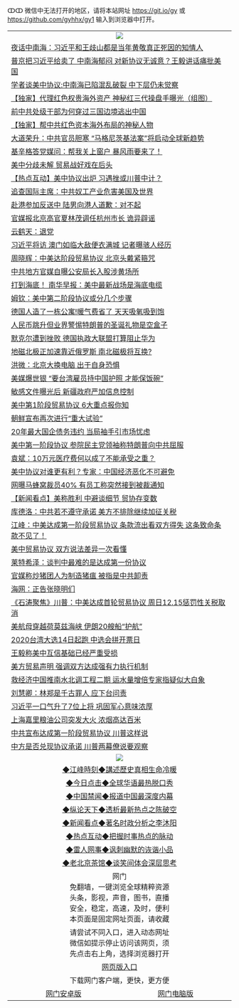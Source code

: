 ↀↀ 微信中无法打开的地区，请将本站网址 https://git.io/gy 或 https://github.com/gyhhx/gy1 输入到浏览器中打开。 

 <table>

  <tr>
    <td colspan="2" align=center><img src="https://cdn.jsdelivr.net/gh/gyoupiodf/im1/20190822-2.jpg"></td>
 </tr>
<tr><td colspan="2" align="left"><a href="https://xball.casa/oo.aspx?name=c1106998&key=eqxowaguscvmxdgc&from=gy">夜话中南海：习近平和王歧山都是当年黄敬真正死因的知情人</a></td></tr>
<tr><td colspan="2" align="left"><a href="https://xball.casa/oo.aspx?name=c1106994&key=eqxowaguscvmxdgc&from=gy">普京把习近平给卖了 中南海郁闷 对新协议无诚意？王毅讲话痛批美国</a></td></tr>
<tr><td colspan="2" align="left"><a href="https://xball.casa/oo.aspx?name=c1106993&key=eqxowaguscvmxdgc&from=gy">学者谈美中协议:中南海已陷混乱破裂 中下层仍未觉察</a></td></tr>
<tr><td colspan="2" align="left"><a href="https://xball.casa/oo.aspx?name=c1107032&key=eqxowaguscvmxdgc&from=gy">【独家】代理红色权贵海外资产 神秘红三代操盘手曝光（组图）</a></td></tr>
<tr><td colspan="2" align="left"><a href="https://xball.casa/oo.aspx?name=c1107007&key=eqxowaguscvmxdgc&from=gy">前中共处级干部为何穿过三国边境逃出中国</a></td></tr>
<tr><td colspan="2" align="left"><a href="https://xball.casa/oo.aspx?name=c1107012&key=eqxowaguscvmxdgc&from=gy">【独家】帮中共红色资本海外布局的神秘人物</a></td></tr>
<tr><td colspan="2" align="left"><a href="https://xball.casa/oo.aspx?name=c1107015&key=eqxowaguscvmxdgc&from=gy">大道荣升：中共官员胆寒 “马格尼茨基法案”将启动全球新趋势</a></td></tr>
<tr><td colspan="2" align="left"><a href="https://xball.casa/oo.aspx?name=c1107017&key=eqxowaguscvmxdgc&from=gy">基辛格答党媒问：帮我关上窗户 暴风雨要来了！</a></td></tr>
<tr><td colspan="2" align="left"><a href="https://xball.casa/oo.aspx?name=c1107025&key=eqxowaguscvmxdgc&from=gy">美中分歧未解 贸易战好戏在后头</a></td></tr>
<tr><td colspan="2" align="left"><a href="https://xball.casa/oo.aspx?name=c1107011&key=eqxowaguscvmxdgc&from=gy">【热点互动】美中协议出炉 习遇挫或川普中计？</a></td></tr>
<tr><td colspan="2" align="left"><a href="https://xball.casa/oo.aspx?name=c1106976&key=eqxowaguscvmxdgc&from=gy">追查国际主席：中共奴工产业危害美国及世界</a></td></tr>
<tr><td colspan="2" align="left"><a href="https://xball.casa/oo.aspx?name=c1107030&key=eqxowaguscvmxdgc&from=gy">赴港参加反送中 陆男向港人道歉：对不起</a></td></tr>
<tr><td colspan="2" align="left"><a href="https://xball.casa/oo.aspx?name=c1107037&key=eqxowaguscvmxdgc&from=gy">官媒报北京高官夏林茂调任杭州市长 诡异辟谣</a></td></tr>
<tr><td colspan="2" align="left"><a href="https://xball.casa/oo.aspx?name=c1107031&key=eqxowaguscvmxdgc&from=gy">云鹤天：退党</a></td></tr>
<tr><td colspan="2" align="left"><a href="https://xball.casa/oo.aspx?name=c1107056&key=eqxowaguscvmxdgc&from=gy">习近平将访 澳门如临大敌便衣满城 记者曝骇人经历</a></td></tr>
<tr><td colspan="2" align="left"><a href="https://xball.casa/oo.aspx?name=c1107014&key=eqxowaguscvmxdgc&from=gy">周晓辉：中美达阶段贸易协议 北京头戴紧箍咒</a></td></tr>
<tr><td colspan="2" align="left"><a href="https://xball.casa/oo.aspx?name=c1106992&key=eqxowaguscvmxdgc&from=gy">中共地方官媒自曝公安局长入股涉黄场所</a></td></tr>
<tr><td colspan="2" align="left"><a href="https://xball.casa/oo.aspx?name=c1106996&key=eqxowaguscvmxdgc&from=gy">打到海底！ 南华早报：美中最新战场是海底电缆</a></td></tr>
<tr><td colspan="2" align="left"><a href="https://xball.casa/oo.aspx?name=c1107013&key=eqxowaguscvmxdgc&from=gy">姆钦：美中第二阶段协议或分几个步骤</a></td></tr>
<tr><td colspan="2" align="left"><a href="https://xball.casa/oo.aspx?name=c1107049&key=eqxowaguscvmxdgc&from=gy">德国人造了一栋公寓!暖气费省了 天天吸氧吸到饱</a></td></tr>
<tr><td colspan="2" align="left"><a href="https://xball.casa/oo.aspx?name=c1107005&key=eqxowaguscvmxdgc&from=gy">人民币跳升但业界警惕特朗普的圣诞礼物是空盒子</a></td></tr>
<tr><td colspan="2" align="left"><a href="https://xball.casa/oo.aspx?name=c1107006&key=eqxowaguscvmxdgc&from=gy">默克尔遭到挫败 德国执政大联盟打算阻止华为</a></td></tr>
<tr><td colspan="2" align="left"><a href="https://xball.casa/oo.aspx?name=c1107050&key=eqxowaguscvmxdgc&from=gy">地磁北极正加速靠近俄罗斯 南北磁极将互换?</a></td></tr>
<tr><td colspan="2" align="left"><a href="https://xball.casa/oo.aspx?name=c1107016&key=eqxowaguscvmxdgc&from=gy">洪微：北京大换电脑 出于自身恐惧</a></td></tr>
<tr><td colspan="2" align="left"><a href="https://xball.casa/oo.aspx?name=c1107023&key=eqxowaguscvmxdgc&from=gy">美媒爆世银 “要台湾雇员持中国护照 才能保饭碗”</a></td></tr>
<tr><td colspan="2" align="left"><a href="https://xball.casa/oo.aspx?name=c1107004&key=eqxowaguscvmxdgc&from=gy">敏感文件曝光后 新疆政府严加信息控制</a></td></tr>
<tr><td colspan="2" align="left"><a href="https://xball.casa/oo.aspx?name=c1106988&key=eqxowaguscvmxdgc&from=gy">美中第1阶段贸易协议 6大重点报你知</a></td></tr>
<tr><td colspan="2" align="left"><a href="https://xball.casa/oo.aspx?name=c1107001&key=eqxowaguscvmxdgc&from=gy">朝鲜宣布再次进行“重大试验”</a></td></tr>
<tr><td colspan="2" align="left"><a href="https://xball.casa/oo.aspx?name=c1107040&key=eqxowaguscvmxdgc&from=gy">20年最大国企债务违约 当局袖手引市场忧虑</a></td></tr>
<tr><td colspan="2" align="left"><a href="https://xball.casa/oo.aspx?name=c1107002&key=eqxowaguscvmxdgc&from=gy">美中第一阶段协议 参院民主党领袖称特朗普向中共屈服</a></td></tr>
<tr><td colspan="2" align="left"><a href="https://xball.casa/oo.aspx?name=c1107042&key=eqxowaguscvmxdgc&from=gy">袁斌：10万元医疗费何以成了不能承受之重？</a></td></tr>
<tr><td colspan="2" align="left"><a href="https://xball.casa/oo.aspx?name=c1106995&key=eqxowaguscvmxdgc&from=gy">美中协议对谁更有利？专家：中国经济恶化不可避免</a></td></tr>
<tr><td colspan="2" align="left"><a href="https://xball.casa/oo.aspx?name=c1107036&key=eqxowaguscvmxdgc&from=gy">网曝马蜂窝裁员40% 有员工称突然接到被裁通知</a></td></tr>
<tr><td colspan="2" align="left"><a href="https://xball.casa/oo.aspx?name=c1107027&key=eqxowaguscvmxdgc&from=gy">【新闻看点】美称胜利 中避谈细节 贸协存变数</a></td></tr>
<tr><td colspan="2" align="left"><a href="https://xball.casa/oo.aspx?name=c1107044&key=eqxowaguscvmxdgc&from=gy">库德洛：中共若不遵守承诺 美方不排除继续加征关税</a></td></tr>
<tr><td colspan="2" align="left"><a href="https://xball.casa/oo.aspx?name=c1107064&key=eqxowaguscvmxdgc&from=gy">江峰：中美达成第一阶段贸易协议 条款流出看双方得失 这条致命条款不见了！</a></td></tr>
<tr><td colspan="2" align="left"><a href="https://xball.casa/oo.aspx?name=c1107033&key=eqxowaguscvmxdgc&from=gy">美中贸易协议 双方说法差异一次看懂</a></td></tr>
<tr><td colspan="2" align="left"><a href="https://xball.casa/oo.aspx?name=c1106991&key=eqxowaguscvmxdgc&from=gy">莱特希泽：谈判中最难的是达成第一份协议</a></td></tr>
<tr><td colspan="2" align="left"><a href="https://xball.casa/oo.aspx?name=c1107029&key=eqxowaguscvmxdgc&from=gy">官媒称炒猪团人为制造猪瘟 被指是中共卸责</a></td></tr>
<tr><td colspan="2" align="left"><a href="https://xball.casa/oo.aspx?name=c1107043&key=eqxowaguscvmxdgc&from=gy">海网：正告张晓明们</a></td></tr>

<tr><td colspan="2" align="left"><a href="https://xball.casa/oo.aspx?name=c1106642&key=eqxowaguscvmxdgc&from=gy">《石涛聚焦》川普：中美达成首轮贸易协议 周日12.15惩罚性关税取消</a></td></tr>
<tr><td colspan="2" align="left"><a href="https://xball.casa/oo.aspx?name=c1106725&key=eqxowaguscvmxdgc&from=gy">美航母穿越荷莫兹海峡 伊朗20艘船“护航”</a></td></tr>
<tr><td colspan="2" align="left"><a href="https://xball.casa/oo.aspx?name=c1106608&key=eqxowaguscvmxdgc&from=gy">2020台湾大选14日起跑 中选会拼开票日</a></td></tr>
<tr><td colspan="2" align="left"><a href="https://xball.casa/oo.aspx?name=c1106626&key=eqxowaguscvmxdgc&from=gy">王毅称美中互信基础已经严重受损</a></td></tr>
<tr><td colspan="2" align="left"><a href="https://xball.casa/oo.aspx?name=c1106675&key=eqxowaguscvmxdgc&from=gy">美方贸易声明 强调双方达成强有力执行机制</a></td></tr>
<tr><td colspan="2" align="left"><a href="https://xball.casa/oo.aspx?name=c1106708&key=eqxowaguscvmxdgc&from=gy">救经济中国推南水北调工程二期 运水量增倍专家指疑似大白象</a></td></tr>
<tr><td colspan="2" align="left"><a href="https://xball.casa/oo.aspx?name=c1106654&key=eqxowaguscvmxdgc&from=gy">刘慧卿：林郑是千古罪人 应下台问责</a></td></tr>
<tr><td colspan="2" align="left"><a href="https://xball.casa/oo.aspx?name=c1106673&key=eqxowaguscvmxdgc&from=gy">习近平一口气升了7位上将 巩固军心意味浓厚</a></td></tr>
<tr><td colspan="2" align="left"><a href="https://xball.casa/oo.aspx?name=c1106667&key=eqxowaguscvmxdgc&from=gy">上海嘉里粮油公司突发大火 浓烟高达百米</a></td></tr>
<tr><td colspan="2" align="left"><a href="https://xball.casa/oo.aspx?name=c1106619&key=eqxowaguscvmxdgc&from=gy">中共宣布达成第一阶段贸易协议 川普这样说</a></td></tr>
<tr><td colspan="2" align="left"><a href="https://xball.casa/oo.aspx?name=c1106717&key=eqxowaguscvmxdgc&from=gy">中方是否兑现协议承诺 川普两幕僚说要观察</a></td></tr>

 <tr>
   <td colspan="2" align=center><img src="https://cdn.jsdelivr.net/gh/gyoupiodf/im1/jf-1.jpg"></td>
  </tr>
   <tr>
   <td colspan="2" align=center> 
<a href="https://xball.casa/oo.aspx?name=c922850&key=eqxowaguscvmxdgc&from=gy&tag=9877">◆江峰時刻◆講述歷史真相生命冷暖</a><br/>
    </td>
  </tr>
   <tr>
   <td colspan="2" align=center> 
<a href="https://xball.casa/oo.aspx?name=c816850&key=eqxowaguscvmxdgc&from=gy&tag=9877">◆今日点击◆全球华语最热脱口秀</a><br/>
    </td>
  </tr>
  <tr>
  <td colspan="2" align=center>
<a href="https://xball.casa/oo.aspx?name=c816860&key=eqxowaguscvmxdgc&from=gy&tag=99733110">◆中国禁闻◆报道中国最深度内幕</a><br/>
   </tr>
  <tr>
     <td colspan="2" align=center>
<a href="https://xball.casa/oo.aspx?name=c816855&key=eqxowaguscvmxdgc&from=gy&tag=997110">◆纵论天下◆透析最新热点之陈破空</a><br/>
   </tr>
   <tr>
      <td colspan="2" align=center>
<a href="https://xball.casa/oo.aspx?name=c838308&key=eqxowaguscvmxdgc&from=gy&tag=9973110">◆新闻看点◆著名时政分析之李沐阳</a><br/>
   </tr>
   <tr>
     <td colspan="2" align=center>
<a href="https://xball.casa/oo.aspx?name=c816852&key=eqxowaguscvmxdgc&from=gy&tag=9733110">◆热点互动◆把握时事热点的脉动</a><br/>
   </tr>
   <tr>
      <td colspan="2" align=center>
<a href="https://xball.casa/oo.aspx?name=c816694&key=eqxowaguscvmxdgc&from=gy&tag=93310">◆雷人网事◆讽刺幽默的诙谐小品</a><br/>
   </tr>
   <tr>
    <td colspan="2" align=center>
<a href="https://xball.casa/oo.aspx?name=c816650&key=eqxowaguscvmxdgc&from=gy&tag=9973110">◆老北京茶馆◆谈笑间体会深层思考</a><br/>
   </tr>
<tr>
    <td colspan="2" align="center">网门<br/>免翻墙，一键浏览全球精粹资源<br/>头条，影视，声音，图书，直播<br/>安全，稳定，高速，及时，便利<br/>本页面是固定网址页面，请收藏</td>
  <tr>
  <tr>
    <td colspan="2" align="center">请尝试不同入口，进入动态网址<br/>微信如提示停止访问该网页，须<br/>先点击右上角，选择浏览器打开</td>
  <tr>
  <tr>
    <td colspan="2" align="center"><a href="https://cdn.statically.io/gh/otiny/up/master/show001.htm">网页版入口</a></td>
  </tr>
  <tr>
    <td colspan="2" align="center">下载网门客户端，更快，更方便</td>
  <tr>
  <tr>
    <td align="center"><a href="https://raw.githubusercontent.com/opipe/up/master/oGatea.apk">网门安卓版</a></td>
    <td align="center"><a href="https://raw.githubusercontent.com/opipe/up/master/oGate.zip">网门电脑版</a></td>
  </tr>

</table>


